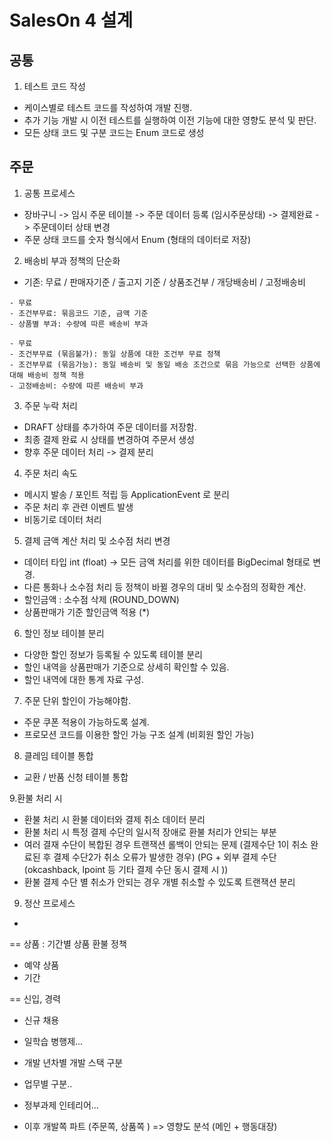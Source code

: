 # SalesOn 4 설계

## 공통
1. 테스트 코드 작성 
- 케이스별로 테스트 코드를 작성하여 개발 진행.
- 추가 기능 개발 시 이전 테스트를 실행하여 이전 기능에 대한 영향도 분석 및 판단.
- 모든 상태 코드 및 구분 코드는 Enum 코드로 생성 


## 주문
1. 공통 프로세스 
- 장바구니 -> 임시 주문 테이블 -> 주문 데이터 등록 (임시주문상태) -> 결제완료 -> 주문데이터 상태 변경
- 주문 상태 코드를 숫자 형식에서 Enum (형태의 데이터로 저장)

2. 배송비 부과 정책의 단순화 
- 기존: 무료 / 판매자기준 / 출고지 기준 / 상품조건부 / 개당배송비 / 고정배송비

```
- 무료
- 조건부무료: 묶음코드 기준, 금액 기준 
- 상품별 부과: 수량에 따른 배송비 부과  
```

```
- 무료
- 조건부무료 (묶음불가): 동일 상품에 대한 조건부 무료 정책
- 조건부무료 (묶음가능): 동일 배송비 및 동일 배송 조건으로 묶음 가능으로 선택한 상품에 대해 배송비 정책 적용 
- 고정배송비: 수량에 따른 배송비 부과  
```



3. 주문 누락 처리 
- DRAFT 상태를 추가하여 주문 데이터를 저장함.
- 최종 결제 완료 시 상태를 변경하여 주문서 생성 
- 향후 주문 데이터 처리 -> 결제 분리

4. 주문 처리 속도 
- 메시지 발송 / 포인트 적립 등 ApplicationEvent 로 분리
- 주문 처리 후 관련 이벤트 발생 
- 비동기로 데이터 처리 

5. 결제 금액 계산 처리 및 소수점 처리 변경
- 데이터 타입 int (float) -> 모든 금액 처리를 위한 데이터를 BigDecimal 형태로 변경.
- 다른 통화나 소수점 처리 등 정책이 바뀔 경우의 대비 및 소수점의 정확한 계산.
- 할인금액 : 소수점 삭제 (ROUND_DOWN)
- 상품판매가 기준 할인금액 적용 (*)

6. 할인 정보 테이블 분리
- 다양한 할인 정보가 등록될 수 있도록 테이블 분리 
- 할인 내역을 상품판매가 기준으로 상세히 확인할 수 있음. 
- 할인 내역에 대한 통계 자료 구성.

7. 주문 단위 할인이 가능해야함.
- 주문 쿠폰 적용이 가능하도록 설계.
- 프로모션 코드를 이용한 할인 가능 구조 설계 (비회원 할인 가능)

8. 클레임 테이블 통합
- 교환 / 반품 신청 테이블 통합 

9.환불 처리 시 
- 환불 처리 시 환불 데이터와 결제 취소 데이터 분리 
- 환불 처리 시 특정 결제 수단의 일시적 장애로 환불 처리가 안되는 부분
- 여러 결재 수단이 복합된 경우 트랜잭션 롤백이 안되는 문제 (결제수단 1이 취소 완료된 후 결제 수단2가 취소 오류가 발생한 경우)
  (PG + 외부 결제 수단 (okcashback, lpoint 등 기타 결제 수단 동시 결제 시 ))
- 환불 결제 수단 별 취소가 안되는 경우 개별 취소할 수 있도록 트랜잭션 분리 

9. 정산 프로세스
-  

== 상품 : 기간별 상품 환불 정책 
* 예약 상품
* 기간 


== 신입, 경력
- 신규 채용 
- 일학습 병행제...

- 개발 년차별 개발 스택 구분
- 업무별 구분..

- 정부과제 인테리어...

- 이후 개발쪽 파트 (주문쪽, 상품쪽 ) => 영향도 분석 (메인 + 행동대장)



